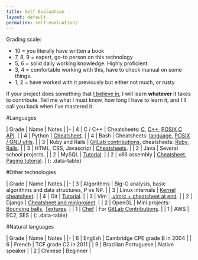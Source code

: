 ```yaml
---
title: Self Evaluation
layout: default
permalink: self-evaluation/
---
```


<ul data-toc></ul>

Grading scale:

- 10 = you literally have written a book
- 7, 8, 9 = expert, go-to person on this technology
- 5, 6 = solid daily working knowledge. Highly proficient.
- 3, 4 = comfortable working with this, have to check manual on some things.
- 1, 2 = have worked with it previously but either not much, or rusty

If your project does something that [I believe in](/interests), I will learn **whatever** it takes to contribute. Tell me what I must know, how long I have to learn it, and I'll call you back when I've mastered it.

#Languages

| Grade | Name | Notes |
|-
| 4 | C / C++ | Cheatsheets: [C](https://github.com/cirosantilli/cpp/blob/dd230c618732ab2fe4327e623a950bbe308fc6dd/c/c.c), [C++](https://github.com/cirosantilli/cpp/blob/dd230c618732ab2fe4327e623a950bbe308fc6dd/c/cpp.cpp), [POSIX C API](https://github.com/cirosantilli/linux/blob/def67db42a328de4e8f006ff79f1dbf9b1b5663c/posix/main.c). |
| 4 | Python | [Cheatsheet](https://github.com/cirosantilli/python/tree/0dea141c2518ab467b8e0af0e80d4a9a32a9650e/cheat). |
| 4 | Bash | Cheatsheets: [language](https://github.com/cirosantilli/bash/blob/master/cheat), [POSIX / GNU utils](https://github.com/cirosantilli/linux/blob/master/utils.sh). |
| 3 | Ruby and Rails | [GitLab contributions](/contrib), cheatsheets: [Ruby](https://github.com/cirosantilli/ruby), [Rails](https://github.com/cirosantilli/rails-cheat). |
| 3 | HTML, CSS, Javascript | [Cheatsheets](https://github.com/cirosantilli/web). |
| 2 | Java | Several school projects. |
| 2 | MySQL | [Tutorial](http://cirosantilli.github.io/db/mysql). |
| 2 | x86 assembly | [Cheatsheet](https://github.com/cirosantilli/assembler/blob/7b91be5601e2ea03eac7bf7b7aad83591655dd05/nasm/cheat/main.asm), [Paging tutorial](http://cirosantilli.github.io/x86-paging). |
{: .data-table}

#Other technologies

| Grade | Name | Notes |
|-
| 3 | Algorithms | Big-O analysis, basic algorithms and data structures, P vs NP. |
| 3 | Linux internals | [Kernel cheatsheet](https://github.com/cirosantilli/linux/blob/fa40968a3476650a075a0ccafaf279bfad7d7024/kernel/main.c). |
| 4 | Git | [Tutorial](http://cirosantilli.github.io/git-tutorial). |
| 3 | Vim | [.vimrc + cheatsheet at end](https://github.com/cirosantilli/homefiles/blob/1f6f1086e5ab2fcf35846a9ebd4e9f48900f2708/files/.vimrc). |
| 2 | Django | [Cheatsheet and miniproject](https://github.com/cirosantilli/django-cheat). |
| 2 | OpenGL | Mini projects: [Bouncing balls](https://github.com/cirosantilli/cpp/tree/aa4847db2dec0d7f08b8b36aed88044f07d18220/opengl/bouncing_balls), [Textures](https://github.com/cirosantilli/cpp/tree/aa4847db2dec0d7f08b8b36aed88044f07d18220/opengl/texture_mini_project). |
| 1 | [Chef](http://www.getchef.com/chef/) | For [GitLab Contributions](/contrib). |
| 1 | AWS | EC2, SES |
{: .data-table}

#Natural languages

| Grade | Name | Notes |
|-
| 6 | English | Cambridge CPE grade B in 2004 |
| 6 | French | TCF grade C2 in 2011 |
| 9 | Brazilian Portuguese | Native speaker |
| 2 | Chinese | Beginner |
